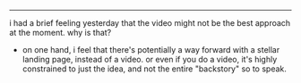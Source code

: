 

----

i had a brief feeling yesterday that the video might not be the best approach at the moment. why is that?

- on one hand, i feel that there's potentially a way forward with a stellar landing page, instead of a video. or even if you do a video, it's highly constrained to just the idea, and not the entire "backstory" so to speak.
